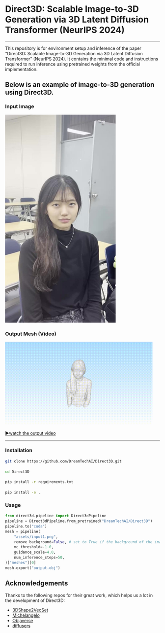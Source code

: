 
# Direct3D: Scalable Image-to-3D Generation via 3D Latent Diffusion Transformer (NeurIPS 2024)

---

This repository is for environment setup and inference of the paper "Direct3D: Scalable Image-to-3D Generation via 3D Latent Diffusion Transformer" (NeurIPS 2024).
It contains the minimal code and instructions required to run inference using pretrained weights from the official implementation.


Below is an example of image-to-3D generation using Direct3D.
---
### Input Image

<img src="assets/input1.png" width="360"/>

### Output Mesh (Video)

<img src="assets/output1.gif" width="480"/>

[▶watch the output video](assets/output1.mp4)

---
### Installation

```sh
git clone https://github.com/DreamTechAI/Direct3D.git

cd Direct3D

pip install -r requirements.txt

pip install -e .
```

### Usage

```python
from direct3d.pipeline import Direct3dPipeline
pipeline = Direct3dPipeline.from_pretrained("DreamTechAI/Direct3D")
pipeline.to("cuda")
mesh = pipeline(
    "assets/input1.png",
    remove_background=False, # set to True if the background of the image needs to be removed
    mc_threshold=-1.0,
    guidance_scale=4.0,
    num_inference_steps=50,
)["meshes"][0]
mesh.export("output.obj")
```

## Acknowledgements

Thanks to the following repos for their great work, which helps us a lot in the development of Direct3D:

- [3DShape2VecSet](https://github.com/1zb/3DShape2VecSet/tree/master)
- [Michelangelo](https://github.com/NeuralCarver/Michelangelo)
- [Objaverse](https://objaverse.allenai.org/)
- [diffusers](https://github.com/huggingface/diffusers)


